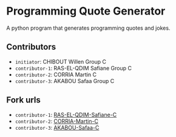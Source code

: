 # Programming Quote Generator

A python program that generates programming quotes and jokes.

## Contributors
- `initiator`: CHIBOUT Willen Group C
- `contributor-1`: RAS-EL-QDIM Safiane Group C
- `contributor-2`: CORRIA Martin C 
- `contributor-3`: AKABOU Safaa Group C

## Fork urls
- `contributor-1`: [RAS-EL-QDIM-Safiane-C](https://github.com/Safiane/quotes-RASELQDIM-C/forks)
- `contributor-2`: [CORRIA-Martin-C](https://github.com/corrya/quotes-CORRIA-C/forks)
- `contributor-3`: [AKABOU-Safaa-C](https://github.com/Akasafaa/quotes-Safaa-C/forks)
